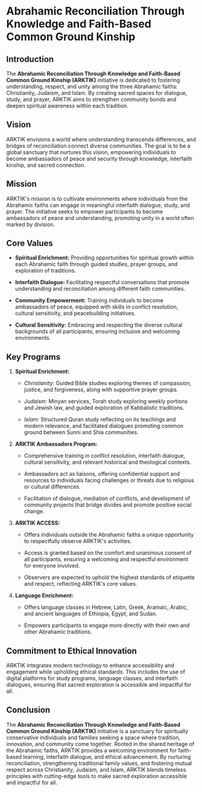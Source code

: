# Abrahamic Reconciliation Through Knowledge and Faith-Based Common Ground Kinship

## Introduction

The **Abrahamic Reconciliation Through Knowledge and Faith-Based Common Ground Kinship (ARKTIK)** initiative is dedicated to fostering understanding, respect, and unity among the three Abrahamic faiths: Christianity, Judaism, and Islam. By creating sacred spaces for dialogue, study, and prayer, ARKTIK aims to strengthen community bonds and deepen spiritual awareness within each tradition.

## Vision

ARKTIK envisions a world where understanding transcends differences, and bridges of reconciliation connect diverse communities. The goal is to be a global sanctuary that nurtures this vision, empowering individuals to become ambassadors of peace and security through knowledge, interfaith kinship, and sacred connection.

## Mission

ARKTIK's mission is to cultivate environments where individuals from the Abrahamic faiths can engage in meaningful interfaith dialogue, study, and prayer. The initiative seeks to empower participants to become ambassadors of peace and understanding, promoting unity in a world often marked by division.

## Core Values

- **Spiritual Enrichment:** Providing opportunities for spiritual growth within each Abrahamic faith through guided studies, prayer groups, and exploration of traditions.

- **Interfaith Dialogue:** Facilitating respectful conversations that promote understanding and reconciliation among different faith communities.

- **Community Empowerment:** Training individuals to become ambassadors of peace, equipped with skills in conflict resolution, cultural sensitivity, and peacebuilding initiatives.

- **Cultural Sensitivity:** Embracing and respecting the diverse cultural backgrounds of all participants, ensuring inclusive and welcoming environments.

## Key Programs

1. **Spiritual Enrichment:**

   - *Christianity:* Guided Bible studies exploring themes of compassion, justice, and forgiveness, along with supportive prayer groups.

   - *Judaism:* Minyan services, Torah study exploring weekly portions and Jewish law, and guided exploration of Kabbalistic traditions.

   - *Islam:* Structured Quran study reflecting on its teachings and modern relevance, and facilitated dialogues promoting common ground between Sunni and Shia communities.

2. **ARKTIK Ambassadors Program:**

   - Comprehensive training in conflict resolution, interfaith dialogue, cultural sensitivity, and relevant historical and theological contexts.

   - Ambassadors act as liaisons, offering confidential support and resources to individuals facing challenges or threats due to religious or cultural differences.

   - Facilitation of dialogue, mediation of conflicts, and development of community projects that bridge divides and promote positive social change.

3. **ARKTIK ACCESS:**

   - Offers individuals outside the Abrahamic faiths a unique opportunity to respectfully observe ARKTIK's activities.

   - Access is granted based on the comfort and unanimous consent of all participants, ensuring a welcoming and respectful environment for everyone involved.

   - Observers are expected to uphold the highest standards of etiquette and respect, reflecting ARKTIK's core values.

4. **Language Enrichment:**

   - Offers language classes in Hebrew, Latin, Greek, Aramaic, Arabic, and ancient languages of Ethiopia, Egypt, and Sudan.

   - Empowers participants to engage more directly with their own and other Abrahamic traditions.

## Commitment to Ethical Innovation

ARKTIK integrates modern technology to enhance accessibility and engagement while upholding ethical standards. This includes the use of digital platforms for study programs, language classes, and interfaith dialogues, ensuring that sacred exploration is accessible and impactful for all.

## Conclusion

The **Abrahamic Reconciliation Through Knowledge and Faith-Based Common Ground Kinship (ARKTIK)** initiative is a sanctuary for spiritually conservative individuals and families seeking a space where tradition, innovation, and community come together. Rooted in the shared heritage of the Abrahamic faiths, ARKTIK provides a welcoming environment for faith-based learning, interfaith dialogue, and ethical advancement. By nurturing reconciliation, strengthening traditional family values, and fostering mutual respect across Christianity, Judaism, and Islam, ARKTIK blends timeless principles with cutting-edge tools to make sacred exploration accessible and impactful for all.
